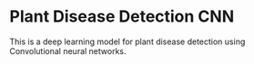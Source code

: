 # Plant Disease Detection CNN
 This is a deep learning model for plant disease detection using Convolutional neural networks.
